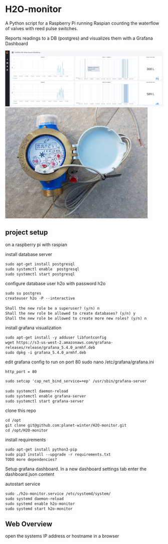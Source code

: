 # H2O-monitor

A Python script for a Raspberry Pi running Raspian counting the waterflow 
of valves with reed pulse switches.

Reports readings to a DB (postgres) and visualizes them with a Grafana Dashboard



![alt text](https://github.com/planet-winter/H2O-monitor/raw/master/grafana.png "Grafan Sources monitor")
![alt text](https://github.com/planet-winter/H2O-monitor/raw/master/reed_valve.jpg "valve with reed contact")


## project setup

on a raspberry pi with raspian


install database server
```
sudo apt-get install postgresql
sudo systemctl enable  postgresql
sudo systemctl start postgresql
```

configure database user h2o with password h2o
```
sudo su postgres
createuser h2o -P --interactive

Shall the new role be a superuser? (y/n) n
Shall the new role be allowed to create databases? (y/n) y
Shall the new role be allowed to create more new roles? (y/n) n
```

install grafana visualization
```
sudo apt-get install -y adduser libfontconfig
wget https://s3-us-west-2.amazonaws.com/grafana-releases/release/grafana_5.4.0_armhf.deb
sudo dpkg -i grafana_5.4.0_armhf.deb
```

edit grafana config to run on port 80
sudo nano /etc/grafana/grafana.ini
```
http_port = 80
```

```
sudo setcap 'cap_net_bind_service=+ep' /usr/sbin/grafana-server

sudo systemctl daemon-reload
sudo systemctl enable grafana-server
sudo systemctl start grafana-server
```

clone this repo 
```
cd /opt
git clone git@github.com:planet-winter/H2O-monitor.git
cd /opt/H2O-monitor
```

install requirements
```
sudo apt-get install python3-pip
sudo pip3 install --upgrade -r requirements.txt
TODO more dependencies?
```

Setup grafana dashboard.
In a new dashboard settings tab enter the dashboard.json content


autostart service 
```
sudo ./h2o-monitor.service /etc/systemd/system/
sudo systemd daemon-reload
sudo systemd enable h2o-monitor
sudo systemd start h2o-monitor
```



## Web Overview

open the systems IP address or hostname in a browser
